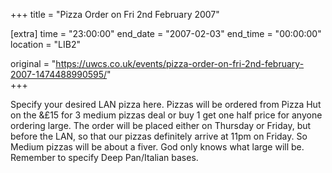 +++
title = "Pizza Order on Fri 2nd February 2007"

[extra]
time = "23:00:00"
end_date = "2007-02-03"
end_time = "00:00:00"
location = "LIB2"

original = "https://uwcs.co.uk/events/pizza-order-on-fri-2nd-february-2007-1474488990595/"    
+++

Specify your desired LAN pizza here. Pizzas will be ordered from Pizza Hut on the &£15 for 3 medium pizzas deal or buy 1 get one half price for anyone ordering large. The order will be placed either on Thursday or Friday, but before the LAN, so that our pizzas definitely arrive at 11pm on Friday. So Medium pizzas will be about a fiver. God only knows what large will be. Remember to specify Deep Pan/Italian bases.

